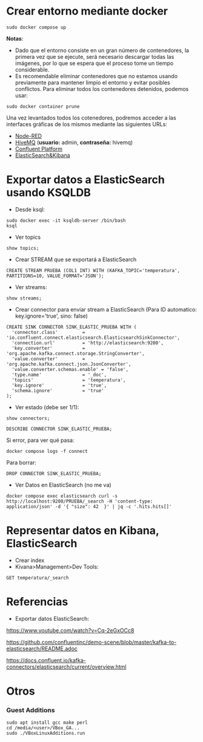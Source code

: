 # Crear entorno mediante docker
```
sudo docker compose up
```
**Notas**:
- Dado que el entorno consiste en un gran número de contenedores, la primera vez que se ejecute, será necesario descargar todas las imágenes, por lo que se espera que el proceso tome un tiempo considerable.
- Es recomendable eliminar contenedores que no estamos usando previamente para mantener limpio el entorno y evitar posibles conflictos. Para eliminar todos los contenedores detenidos, podemos usar: 
```
sudo docker container prune
```

Una vez levantados todos los cotenedores, podremos acceder a las interfaces gráficas de los mismos mediante las siguientes URLs:
- [Node-RED](http://localhost:1880)
- [HiveMQ](http://localhost:8001) (**usuario:** admin, **contraseña:** hivemq)
- [Confluent Platform](http://localhost:9021)
- [ElasticSearch&Kibana](http://localhost:5601)

# Exportar datos a ElasticSearch usando KSQLDB
- Desde ksql:
```
sudo docker exec -it ksqldb-server /bin/bash
ksql
```
- Ver topics
```
show topics;
```
- Crear STREAM que se exportará a ElasticSearch

``` 
CREATE STREAM PRUEBA (COL1 INT) WITH (KAFKA_TOPIC='temperatura', PARTITIONS=10, VALUE_FORMAT='JSON');
```
- Ver streams:
```
show streams;
```

- Crear connector para enviar stream a ElasticSearch (Para ID automatico: key.ignore='true', sino: false)
```
CREATE SINK CONNECTOR SINK_ELASTIC_PRUEBA WITH (
  'connector.class'         = 'io.confluent.connect.elasticsearch.ElasticsearchSinkConnector',
  'connection.url'          = 'http://elasticsearch:9200',
  'key.converter'           = 'org.apache.kafka.connect.storage.StringConverter',
  'value.converter'         = 'org.apache.kafka.connect.json.JsonConverter',
  'value.converter.schemas.enable' = 'false',
  'type.name'               = '_doc',
  'topics'                  = 'temperatura',
  'key.ignore'              = 'true',
  'schema.ignore'           = 'true'
);
```
- Ver estado (debe ser 1/1):
 ```
 show connectors;
 ```
``` 
DESCRIBE CONNECTOR SINK_ELASTIC_PRUEBA;
```


 Si error, para ver qué pasa:
 ```
 docker compose logs -f connect
 ```

Para borrar:
```
DROP CONNECTOR SINK_ELASTIC_PRUEBA;
```

- Ver Datos en ElasticSearch (no me va)
```
docker compose exec elasticsearch curl -s http://localhost:9200/PRUEBA/_search -H 'content-type: application/json' -d '{ "size": 42  }' | jq -c '.hits.hits[]'
```

# Representar datos en Kibana, ElasticSearch
- Crear index
- Kivana>Management>Dev Tools:
```
GET temperatura/_search
```

# Referencias
- Exportar datos ElasticSearch:

https://www.youtube.com/watch?v=Cq-2eGxOCc8

https://github.com/confluentinc/demo-scene/blob/master/kafka-to-elasticsearch/README.adoc

https://docs.confluent.io/kafka-connectors/elasticsearch/current/overview.html

# Otros
### Guest Additions
```
sudo apt install gcc make perl
cd /media/<user>/VBox_GA...
sudo ./VBoxLinuxAdditions.run
```
